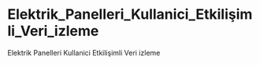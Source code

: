 # Elektrik_Panelleri_Kullanici_Etkilişimli_Veri_izleme
 Elektrik Panelleri Kullanici Etkilişimli Veri izleme

